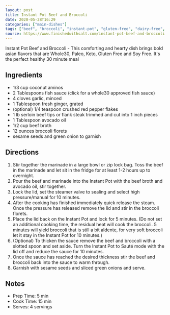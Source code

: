 ```yaml
---
layout: post
title: Instant Pot Beef and Broccoli
date: 2020-05-28T16:29
categories: ["main-dishes"]
tags: ["beef", "broccoli", "instant-pot", "gluten-free", "dairy-free", "whole30", "keto", "paleo"]
source: https://www.finishedwithsalt.com/instant-pot-beef-and-broccoli
---
```


Instant Pot Beef and Broccoli - This comforting and hearty dish brings bold asian flavors that are Whole30, Paleo, Keto, Gluten Free and Soy Free. It's the perfect healthy 30 minute meal

## Ingredients

- 1/3 cup coconut aminos
- 2 Tablespoons fish sauce (click for a whole30 approved fish sauce)
- 4 cloves garlic, minced
- 1 Tablespoon fresh ginger, grated
- (optional) 1/4 teaspoon crushed red pepper flakes
- 1 lb serloin beef tips or flank steak trimmed and cut into 1 inch pieces
- 1 Tablespoon avocado oil
- 1/2 cup beef broth
- 12 ounces broccoli florets
- sesame seeds and green onion to garnish

## Directions

1. Stir together the marinade in a large bowl or zip lock bag. Toss the beef in the marinade and let sit in the fridge for at least 1-2 hours up to overnight.
2. Pour the beef and marinade into the Instant Pot with the beef broth and avocado oil, stir together.
3. Lock the lid, set the steamer valve to sealing and select high pressure/manual for 10 minutes.
4. After the cooking has finished immediately quick release the steam. Once the pressure has released remove the lid and stir in the broccoli florets.
5. Place the lid back on the Instant Pot and lock for 5 minutes. (Do not set an additional cooking time, the residual heat will cook the broccoli. 5 minutes will yield broccoli that is still a bit aldente, for very soft broccoli let it stay in the Instant Pot for 10 minutes.)
6. (Optional) To thicken the sauce remove the beef and broccoli with a slotted spoon and set aside. Turn the Instant Pot to Sauté mode with the lid off and reduce the sauce for 10 minutes.
7. Once the sauce has reached the desired thickness stir the beef and broccoli back into the sauce to warm through.
8. Garnish with sesame seeds and sliced green onions and serve.

## Notes

- Prep Time: 5 min 
- Cook Time: 15 min 
- Serves: 4 servings
